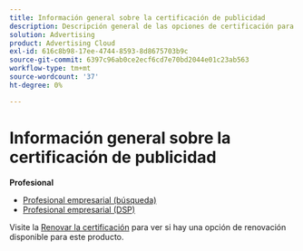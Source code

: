 ```yaml
---
title: Información general sobre la certificación de publicidad
description: Descripción general de las opciones de certificación para la publicidad de Adobe
solution: Advertising
product: Advertising Cloud
exl-id: 616c8b98-17ee-4744-8593-8d8675703b9c
source-git-commit: 6397c96ab0ce2ecf6cd7e70bd2044e01c23ab563
workflow-type: tm+mt
source-wordcount: '37'
ht-degree: 0%

---
```


# Información general sobre la certificación de publicidad

**Profesional**

* [Profesional empresarial (búsqueda)](/help/certifications/aac/aac-search-p-business.md) <!--AD0-E501-->
* [Profesional empresarial (DSP)](/help/certifications/aac/aac-dsp-p-business.md) <!--AD0-E502-->

Visite la [Renovar la certificación](/help/certifications/renew.md) para ver si hay una opción de renovación disponible para este producto.
